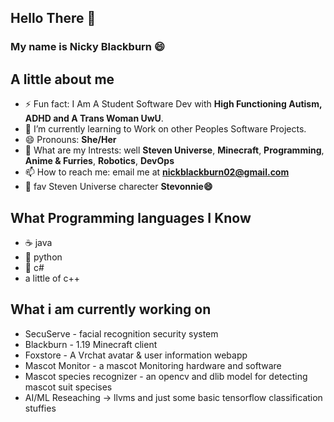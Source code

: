 ## Hello There 👋
### My name is Nicky Blackburn 😄
## A little about me 

- ⚡ Fun fact: I Am A Student Software Dev with **High Functioning Autism, ADHD and A Trans Woman UwU**.
- 🌱 I’m currently learning to Work on other Peoples Software Projects. 
- 😄 Pronouns: **She/Her**
- 💬 What are my Intrests: well **Steven Universe**, **Minecraft**, **Programming**, **Anime & Furries**, **Robotics**, **DevOps**
- 📫 How to reach me: email me at **nickblackburn02@gmail.com**
- 👋 fav Steven Universe charecter **Stevonnie😄**

## What Programming languages I Know 
- ☕ java 
- 🐍 python
- 💎 c#
- a little of c++

## What i am currently working on
- SecuServe - facial recognition security system 
- Blackburn - 1.19 Minecraft client 
- Foxstore - A Vrchat avatar & user information webapp
- Mascot Monitor - a mascot Monitoring hardware and software
- Mascot species recognizer - an opencv and dlib model  for detecting mascot suit specises
- AI/ML Reseaching -> llvms and just some basic tensorflow classification stuffies

